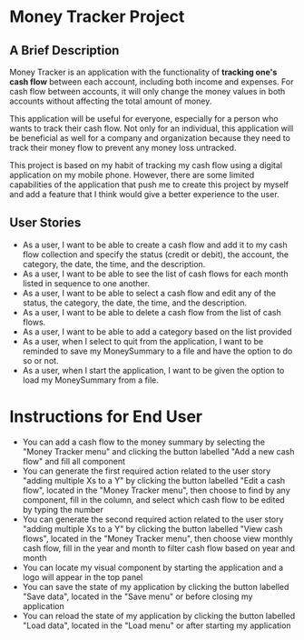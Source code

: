 # Money Tracker Project

## A Brief Description

Money Tracker is an application with the functionality of **tracking one's cash flow** between each account, including both income and expenses. For cash flow between accounts, it will only change the money values in both accounts without affecting the total amount of money.

This application will be useful for everyone, especially for a person who wants to track their cash flow. Not only for an individual, this application will be beneficial as well for a company and organization because they need to track their money flow to prevent any money loss untracked.

This project is based on my habit of tracking my cash flow using a digital application on my mobile phone. However, there are some limited capabilities of the application that push me to create this project by myself and add a feature that I think would give a better experience to the user.

## User Stories

- As a user, I want to be able to create a cash flow and add it to my cash flow collection and specify the status (credit or debit), the account, the category, the date, the time, and the description.
- As a user, I want to be able to see the list of cash flows for each month listed in sequence to one another.
- As a user, I want to be able to select a cash flow and edit any  of the status, the category, the date, the time, and the description.
- As a user, I want to be able to delete a cash flow from the list of cash flows.
- As a user, I want to be able to add a category based on the list provided
- As a user, when I select to quit from the application, I want to be reminded to save my MoneySummary to a file and have the option to do so or not.
- As a user, when I start the application, I want to be given the option to load my MoneySummary from a file.

# Instructions for End User

- You can add a cash flow to the money summary by selecting the "Money Tracker menu" and clicking the button labelled "Add a new cash flow" and fill all component
- You can generate the first required action related to the user story "adding multiple Xs to a Y" by clicking the button labelled "Edit a cash flow", located in the "Money Tracker menu", then choose to find by any component, fill in the column, and select which cash flow to be edited by typing the number
- You can generate the second required action related to the user story "adding multiple Xs to a Y" by clicking the button labelled "View cash flows", located in the "Money Tracker menu", then choose view monthly cash flow, fill in the year and month to filter cash flow based on year and month
- You can locate my visual component by starting the application and a logo will appear in the top panel
- You can save the state of my application by clicking the button labelled "Save data", located in the "Save menu" or before closing my application
- You can reload the state of my application by clicking the button labelled "Load data", located in the "Load menu" or after starting my application